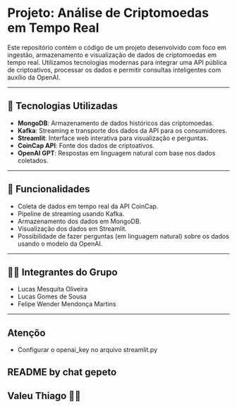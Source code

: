 # Projeto: Análise de Criptomoedas em Tempo Real

Este repositório contém o código de um projeto desenvolvido com foco em ingestão, armazenamento e visualização de dados de criptomoedas em tempo real. Utilizamos tecnologias modernas para integrar uma API pública de criptoativos, processar os dados e permitir consultas inteligentes com auxílio da OpenAI.

---

## 🧩 Tecnologias Utilizadas

- **MongoDB**: Armazenamento de dados históricos das criptomoedas.
- **Kafka**: Streaming e transporte dos dados da API para os consumidores.
- **Streamlit**: Interface web interativa para visualização e perguntas.
- **CoinCap API**: Fonte dos dados de criptoativos.
- **OpenAI GPT**: Respostas em linguagem natural com base nos dados coletados.

---

## 🚀 Funcionalidades

- Coleta de dados em tempo real da API CoinCap.
- Pipeline de streaming usando Kafka.
- Armazenamento dos dados em MongoDB.
- Visualização dos dados em Streamlit.
- Possibilidade de fazer perguntas (em linguagem natural) sobre os dados usando o modelo da OpenAI.

---

## 👨‍💻 Integrantes do Grupo

- Lucas Mesquita Oliveira  
- Lucas Gomes de Sousa  
- Felipe Wender Mendonça Martins

---

## Atençõo
- Configurar o openai_key no arquivo streamlit.py


## README by chat gepeto
## Valeu Thiago 🌊🤙

